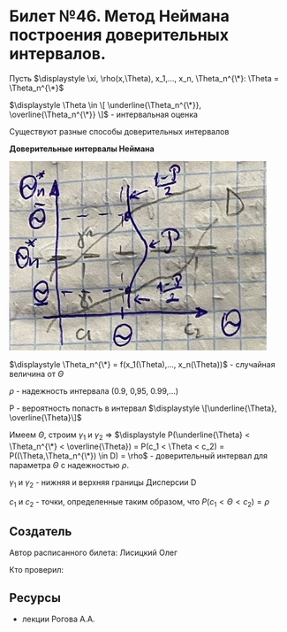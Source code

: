 # Билет №46. Метод Неймана построения доверительных интервалов.

Пусть $\displaystyle \xi, \rho(x,\Theta), x_1,..., x_n, \Theta_n^{\*}: \Theta =  \Theta_n^{\*}$

$\displaystyle \Theta \in \[ \underline{\Theta_n^{\*}}, \overline{\Theta_n^{\*}} \]$ - интервальная оценка

Существуют разные способы доверительных интервалов

**Доверительные интервалы Неймана**

![](./graph0.png)

$\displaystyle \Theta_n^{\*} = f(x_1(\Theta),..., x_n(\Theta))$ - случайная величина от $\Theta$

$\displaystyle \rho$ - надежность интервала (0.9, 0,95, 0.99,...)

P - вероятность попасть в интервал $\displaystyle \[\underline{\Theta}, \overline{\Theta}\]$

Имеем $\Theta$, строим $\gamma_1$ и $\gamma_2$ => $\displaystyle P(\underline{\Theta} < \Theta_n^{\*} < \overline{\Theta}) = P(с_1 < \Theta < c_2) = P((\Theta,\Theta_n^{\*}) \in D) = \rho$ - доверительный интервал для параметра $\Theta$ с надежностью $\rho$.

$\gamma_1$ и $\gamma_2$ - нижняя и верхняя границы Дисперсии D

$c_1$ и $c_2$ - точки, определенные таким образом, что $\displaystyle P(с_1 < \Theta < c_2) = \rho$

## Создатель

Автор расписанного билета: Лисицкий Олег

Кто проверил:


## Ресурсы
- лекции Рогова А.А.
